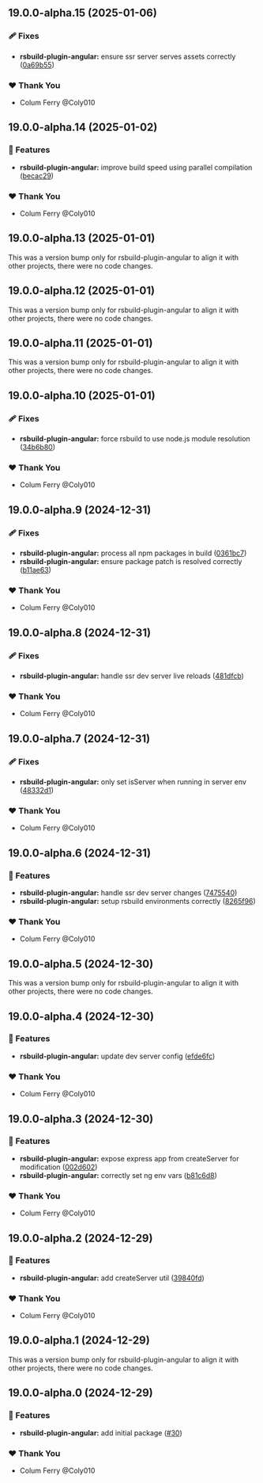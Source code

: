## 19.0.0-alpha.15 (2025-01-06)

### 🩹 Fixes

- **rsbuild-plugin-angular:** ensure ssr server serves assets correctly ([0a69b55](https://github.com/Coly010/ng-rspack-build/commit/0a69b55))

### ❤️ Thank You

- Colum Ferry @Coly010

## 19.0.0-alpha.14 (2025-01-02)

### 🚀 Features

- **rsbuild-plugin-angular:** improve build speed using parallel compilation ([becac29](https://github.com/Coly010/ng-rspack-build/commit/becac29))

### ❤️ Thank You

- Colum Ferry @Coly010

## 19.0.0-alpha.13 (2025-01-01)

This was a version bump only for rsbuild-plugin-angular to align it with other projects, there were no code changes.

## 19.0.0-alpha.12 (2025-01-01)

This was a version bump only for rsbuild-plugin-angular to align it with other projects, there were no code changes.

## 19.0.0-alpha.11 (2025-01-01)

This was a version bump only for rsbuild-plugin-angular to align it with other projects, there were no code changes.

## 19.0.0-alpha.10 (2025-01-01)

### 🩹 Fixes

- **rsbuild-plugin-angular:** force rsbuild to use node.js module resolution ([34b6b80](https://github.com/Coly010/ng-rspack-build/commit/34b6b80))

### ❤️ Thank You

- Colum Ferry @Coly010

## 19.0.0-alpha.9 (2024-12-31)

### 🩹 Fixes

- **rsbuild-plugin-angular:** process all npm packages in build ([0361bc7](https://github.com/Coly010/ng-rspack-build/commit/0361bc7))
- **rsbuild-plugin-angular:** ensure package patch is resolved correctly ([b11ae63](https://github.com/Coly010/ng-rspack-build/commit/b11ae63))

### ❤️ Thank You

- Colum Ferry @Coly010

## 19.0.0-alpha.8 (2024-12-31)

### 🩹 Fixes

- **rsbuild-plugin-angular:** handle ssr dev server live reloads ([481dfcb](https://github.com/Coly010/ng-rspack-build/commit/481dfcb))

### ❤️ Thank You

- Colum Ferry @Coly010

## 19.0.0-alpha.7 (2024-12-31)

### 🩹 Fixes

- **rsbuild-plugin-angular:** only set isServer when running in server env ([48332d1](https://github.com/Coly010/ng-rspack-build/commit/48332d1))

### ❤️ Thank You

- Colum Ferry @Coly010

## 19.0.0-alpha.6 (2024-12-31)

### 🚀 Features

- **rsbuild-plugin-angular:** handle ssr dev server changes ([7475540](https://github.com/Coly010/ng-rspack-build/commit/7475540))
- **rsbuild-plugin-angular:** setup rsbuild environments correctly ([8265f96](https://github.com/Coly010/ng-rspack-build/commit/8265f96))

### ❤️ Thank You

- Colum Ferry @Coly010

## 19.0.0-alpha.5 (2024-12-30)

This was a version bump only for rsbuild-plugin-angular to align it with other projects, there were no code changes.

## 19.0.0-alpha.4 (2024-12-30)

### 🚀 Features

- **rsbuild-plugin-angular:** update dev server config ([efde6fc](https://github.com/Coly010/ng-rspack-build/commit/efde6fc))

### ❤️ Thank You

- Colum Ferry @Coly010

## 19.0.0-alpha.3 (2024-12-30)

### 🚀 Features

- **rsbuild-plugin-angular:** expose express app from createServer for modification ([002d602](https://github.com/Coly010/ng-rspack-build/commit/002d602))
- **rsbuild-plugin-angular:** correctly set ng env vars ([b81c6d8](https://github.com/Coly010/ng-rspack-build/commit/b81c6d8))

### ❤️ Thank You

- Colum Ferry @Coly010

## 19.0.0-alpha.2 (2024-12-29)

### 🚀 Features

- **rsbuild-plugin-angular:** add createServer util ([39840fd](https://github.com/Coly010/ng-rspack-build/commit/39840fd))

### ❤️ Thank You

- Colum Ferry @Coly010

## 19.0.0-alpha.1 (2024-12-29)

This was a version bump only for rsbuild-plugin-angular to align it with other projects, there were no code changes.

## 19.0.0-alpha.0 (2024-12-29)

### 🚀 Features

- **rsbuild-plugin-angular:** add initial package ([#30](https://github.com/Coly010/ng-rspack-build/pull/30))

### ❤️ Thank You

- Colum Ferry @Coly010